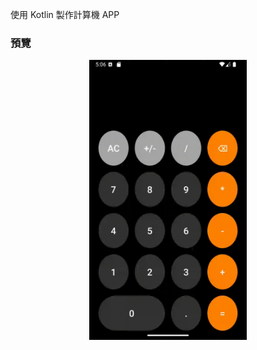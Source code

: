 使用 Kotlin 製作計算機 APP
### 預覽
<div align="center">
  <img src=image/preview.gif align="center" height="50%" width="50%"/>
</div>

